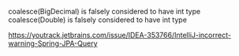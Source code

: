 coalesce(BigDecimal) is falsely considered to have int type
coalesce(Double) is falsely considered to have int type

https://youtrack.jetbrains.com/issue/IDEA-353766/IntelliJ-incorrect-warning-Spring-JPA-Query